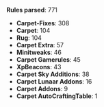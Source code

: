 **Rules parsed**: 771

- **Carpet-Fixes**: 308
- **Carpet**: 104
- **Rug**: 104
- **Carpet Extra**: 57
- **Minitweaks**: 46
- **Carpet Gamerules**: 45
- **XpBeacons**: 43
- **Carpet Sky Additions**: 38
- **Carpet Lunaar Addons**: 16
- **Carpet Addons**: 9
- **Carpet AutoCraftingTable**: 1
